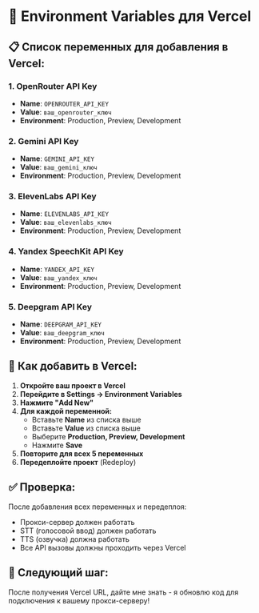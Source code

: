 # 🔐 Environment Variables для Vercel

## 📋 Список переменных для добавления в Vercel:

### 1. OpenRouter API Key
- **Name**: `OPENROUTER_API_KEY`
- **Value**: `ваш_openrouter_ключ`
- **Environment**: Production, Preview, Development

### 2. Gemini API Key
- **Name**: `GEMINI_API_KEY`
- **Value**: `ваш_gemini_ключ`
- **Environment**: Production, Preview, Development

### 3. ElevenLabs API Key
- **Name**: `ELEVENLABS_API_KEY`
- **Value**: `ваш_elevenlabs_ключ`
- **Environment**: Production, Preview, Development

### 4. Yandex SpeechKit API Key
- **Name**: `YANDEX_API_KEY`
- **Value**: `ваш_yandex_ключ`
- **Environment**: Production, Preview, Development

### 5. Deepgram API Key
- **Name**: `DEEPGRAM_API_KEY`
- **Value**: `ваш_deepgram_ключ`
- **Environment**: Production, Preview, Development

## 🚀 Как добавить в Vercel:

1. **Откройте ваш проект в Vercel**
2. **Перейдите в Settings → Environment Variables**
3. **Нажмите "Add New"**
4. **Для каждой переменной:**
   - Вставьте **Name** из списка выше
   - Вставьте **Value** из списка выше
   - Выберите **Production, Preview, Development**
   - Нажмите **Save**
5. **Повторите для всех 5 переменных**
6. **Передеплойте проект** (Redeploy)

## ✅ Проверка:

После добавления всех переменных и передеплоя:
- Прокси-сервер должен работать
- STT (голосовой ввод) должен работать
- TTS (озвучка) должна работать
- Все API вызовы должны проходить через Vercel

## 🔗 Следующий шаг:

После получения Vercel URL, дайте мне знать - я обновлю код для подключения к вашему прокси-серверу!

